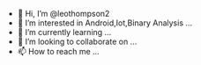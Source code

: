 - 👋 Hi, I’m @leothompson2
- 👀 I’m interested in Android,Iot,Binary Analysis ...
- 🌱 I’m currently learning ...
- 💞️ I’m looking to collaborate on ...
- 📫 How to reach me ...

<!---
leothompson2/leothompson2 is a ✨ special ✨ repository because its `README.md` (this file) appears on your GitHub profile.
You can click the Preview link to take a look at your changes.
--->
